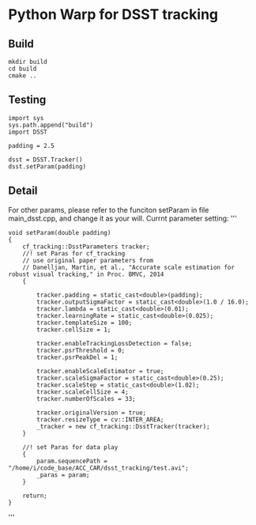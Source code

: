 # Python Warp for DSST tracking

## Build
```
mkdir build
cd build
cmake ..
```

## Testing
```
import sys
sys.path.append("build")
import DSST

padding = 2.5

dsst = DSST.Tracker()
dsst.setParam(padding)
```

## Detail
For other params, please refer to the funciton setParam in file main_dsst.cpp, and change it as your will.
Currnt parameter setting:
'''

    void setParam(double padding)
    {
        cf_tracking::DsstParameters tracker;
        //! set Paras for cf_tracking
        // use original paper parameters from
        // Danelljan, Martin, et al., "Accurate scale estimation for robust visual tracking," in Proc. BMVC, 2014
        {

            tracker.padding = static_cast<double>(padding);
            tracker.outputSigmaFactor = static_cast<double>(1.0 / 16.0);
            tracker.lambda = static_cast<double>(0.01);
            tracker.learningRate = static_cast<double>(0.025);
            tracker.templateSize = 100;
            tracker.cellSize = 1;

            tracker.enableTrackingLossDetection = false;
            tracker.psrThreshold = 0;
            tracker.psrPeakDel = 1;

            tracker.enableScaleEstimator = true;
            tracker.scaleSigmaFactor = static_cast<double>(0.25);
            tracker.scaleStep = static_cast<double>(1.02);
            tracker.scaleCellSize = 4;
            tracker.numberOfScales = 33;

            tracker.originalVersion = true;
            tracker.resizeType = cv::INTER_AREA;
            _tracker = new cf_tracking::DsstTracker(tracker);
        }

        //! set Paras for data play
        {
            param.sequencePath = "/home/i/code_base/ACC_CAR/dsst_tracking/test.avi";
            _paras = param;
        }

        return;
    }

'''

